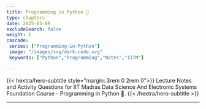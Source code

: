 ```yaml
---
title: Programming in Python 🐍
type: chapters
date: 2025-05-08
excludeSearch: false
weight: 1
cascade:
 series: ["Programming-in-Python"]
 image: "/images/svg/dark-code.svg"
 keywords: ["Python","Programming","Notes","IITM"]

---
```


{{< hextra/hero-subtitle style="margin:.3rem 0 2rem 0">}}
  Lecture Notes and Activity Questions for IIT Madras Data Science And Electronic Systems Foundation Course - Programming in Python 🐍.
{{< /hextra/hero-subtitle >}}

---